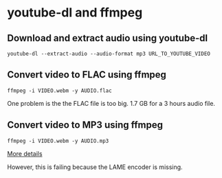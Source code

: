 # youtube-dl and ffmpeg

## Download and extract audio using youtube-dl
```
youtube-dl --extract-audio --audio-format mp3 URL_TO_YOUTUBE_VIDEO
```

## Convert video to FLAC using ffmpeg

```
ffmpeg -i VIDEO.webm -y AUDIO.flac
```
One problem is the the FLAC file is too big. 1.7 GB for a 3 hours audio file.

## Convert video to MP3 using ffmpeg
```
ffmpeg -i VIDEO.webm -y AUDIO.mp3
```
[More details](http://bytefreaks.net/gnulinux/bash/ffmpeg-extract-audio-from-webm-to-mp3)  

However, this is failing because the LAME encoder is missing.  
